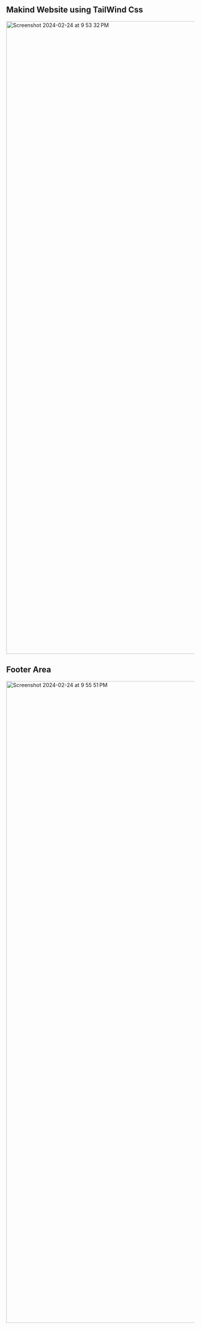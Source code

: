 ## Makind Website using TailWind Css

<img width="1686" alt="Screenshot 2024-02-24 at 9 53 32 PM" src="https://github.com/Ravichandra89/React-Series/assets/134200599/a5767100-2fb0-4142-a6a2-85eb6a2b4ad9">


## Footer Area

<img width="1710" alt="Screenshot 2024-02-24 at 9 55 51 PM" src="https://github.com/Ravichandra89/React-Series/assets/134200599/0f0236e7-bf65-4da3-b1da-5d83e097fd94">

